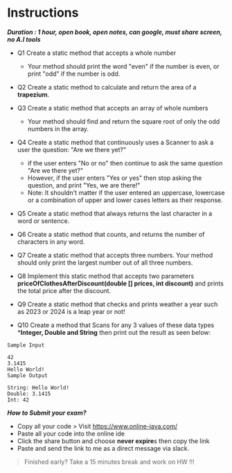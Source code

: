 # Instructions

***Duration : 1 hour, open book, open notes, can google, must share screen, no A.I tools***
    
   - Q1  Create a static method that accepts a whole number
       - Your method should print the word "even" if the number is even, or print "odd" if the number is odd.


   - Q2 Create a static method to calculate and return the area of a **trapezium**.


  - Q3 Create a static method that accepts an array of whole numbers
       - Your method should find and return the square root of only the odd numbers in the array.


  - Q4 Create a static method that continuously uses a Scanner to ask a user the question: "Are we there yet?"
       - if the user enters "No or no" then continue to ask the same question "Are we there yet?"
       - However, if the user enters "Yes or yes" then stop asking the question, and print "Yes, we are there!"
       - Note: It shouldn't matter if the user entered an uppercase, lowercase or a combination of upper and lower cases letters as their response.

  - Q5 Create a static method that always returns the last character in a word or sentence.

  - Q6 Create a static method that counts, and returns the number of characters in any word.

  - Q7 Create a static method that accepts three numbers. Your method should only print the largest number out of all three numbers.

  - Q8 Implement this static method that accepts two parameters **priceOfClothesAfterDiscount(double [] prices, int discount)** and prints the total price after the discount.

  - Q9 Create a static method that checks and prints weather a year such as 2023 or 2024 is a leap year or not!

  - Q10 Create a method that Scans for any 3 values of these data types ***Integer, Double and String** then print out the result as seen below:
```
Sample Input

42
3.1415
Hello World!
Sample Output

String: Hello World!
Double: 3.1415
Int: 42

```


***How to Submit your exam?***
- Copy all your code > Visit https://www.online-java.com/ 
- Paste all your code into the online ide
- Click the share button and choose **never expire**s then copy the link 
- Paste and send the link to me as a direct message via slack. 

> Finished early? Take a 15 minutes break and work on HW !!!


